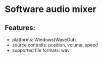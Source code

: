 # Software audio mixer
## Features:
* platforms: Windows(WaveOut)
* source controlls: position, volume, speed
* supported file formats: wav